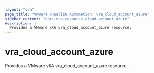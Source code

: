 ```yaml
---
layout: "vra"
page_title: "VMware vRealize Automation: vra_cloud_account_azure"
sidebar_current: "docs-vra-resource-cloud-account-azure"
description: |-
  Provides a VMware vRA vra_cloud_account_azure resource.
---
```


# vra\_cloud\_account\_azure

Provides a VMware vRA vra_cloud_account_azure resource.
